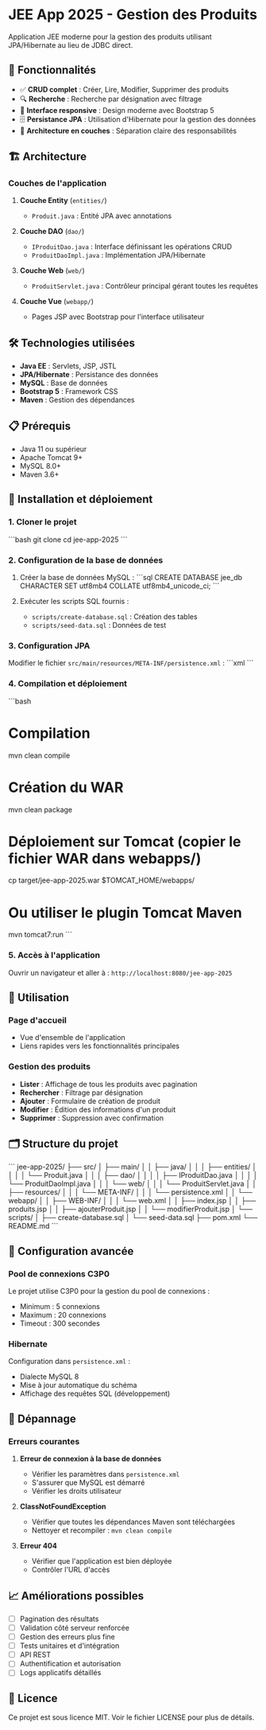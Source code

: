 # JEE App 2025 - Gestion des Produits

Application JEE moderne pour la gestion des produits utilisant JPA/Hibernate au lieu de JDBC direct.

## 🚀 Fonctionnalités

- ✅ **CRUD complet** : Créer, Lire, Modifier, Supprimer des produits
- 🔍 **Recherche** : Recherche par désignation avec filtrage
- 📱 **Interface responsive** : Design moderne avec Bootstrap 5
- 🗄️ **Persistance JPA** : Utilisation d'Hibernate pour la gestion des données
- 🎯 **Architecture en couches** : Séparation claire des responsabilités

## 🏗️ Architecture

### Couches de l'application

1. **Couche Entity** (`entities/`)
   - `Produit.java` : Entité JPA avec annotations

2. **Couche DAO** (`dao/`)
   - `IProduitDao.java` : Interface définissant les opérations CRUD
   - `ProduitDaoImpl.java` : Implémentation JPA/Hibernate

3. **Couche Web** (`web/`)
   - `ProduitServlet.java` : Contrôleur principal gérant toutes les requêtes

4. **Couche Vue** (`webapp/`)
   - Pages JSP avec Bootstrap pour l'interface utilisateur

## 🛠️ Technologies utilisées

- **Java EE** : Servlets, JSP, JSTL
- **JPA/Hibernate** : Persistance des données
- **MySQL** : Base de données
- **Bootstrap 5** : Framework CSS
- **Maven** : Gestion des dépendances

## 📋 Prérequis

- Java 11 ou supérieur
- Apache Tomcat 9+
- MySQL 8.0+
- Maven 3.6+

## 🚀 Installation et déploiement

### 1. Cloner le projet
\`\`\`bash
git clone <repository-url>
cd jee-app-2025
\`\`\`

### 2. Configuration de la base de données

1. Créer la base de données MySQL :
\`\`\`sql
CREATE DATABASE jee_db CHARACTER SET utf8mb4 COLLATE utf8mb4_unicode_ci;
\`\`\`

2. Exécuter les scripts SQL fournis :
   - `scripts/create-database.sql` : Création des tables
   - `scripts/seed-data.sql` : Données de test

### 3. Configuration JPA

Modifier le fichier `src/main/resources/META-INF/persistence.xml` :
\`\`\`xml
<property name="javax.persistence.jdbc.url" value="jdbc:mysql://localhost:3306/jee_db"/>
<property name="javax.persistence.jdbc.user" value="votre_utilisateur"/>
<property name="javax.persistence.jdbc.password" value="votre_mot_de_passe"/>
\`\`\`

### 4. Compilation et déploiement

\`\`\`bash
# Compilation
mvn clean compile

# Création du WAR
mvn clean package

# Déploiement sur Tomcat (copier le fichier WAR dans webapps/)
cp target/jee-app-2025.war $TOMCAT_HOME/webapps/

# Ou utiliser le plugin Tomcat Maven
mvn tomcat7:run
\`\`\`

### 5. Accès à l'application

Ouvrir un navigateur et aller à : `http://localhost:8080/jee-app-2025`

## 📱 Utilisation

### Page d'accueil
- Vue d'ensemble de l'application
- Liens rapides vers les fonctionnalités principales

### Gestion des produits
- **Lister** : Affichage de tous les produits avec pagination
- **Rechercher** : Filtrage par désignation
- **Ajouter** : Formulaire de création de produit
- **Modifier** : Édition des informations d'un produit
- **Supprimer** : Suppression avec confirmation

## 🗂️ Structure du projet

\`\`\`
jee-app-2025/
├── src/
│   ├── main/
│   │   ├── java/
│   │   │   ├── entities/
│   │   │   │   └── Produit.java
│   │   │   ├── dao/
│   │   │   │   ├── IProduitDao.java
│   │   │   │   └── ProduitDaoImpl.java
│   │   │   └── web/
│   │   │       └── ProduitServlet.java
│   │   ├── resources/
│   │   │   └── META-INF/
│   │   │       └── persistence.xml
│   │   └── webapp/
│   │       ├── WEB-INF/
│   │       │   └── web.xml
│   │       ├── index.jsp
│   │       ├── produits.jsp
│   │       ├── ajouterProduit.jsp
│   │       └── modifierProduit.jsp
│   └── scripts/
│       ├── create-database.sql
│       └── seed-data.sql
├── pom.xml
└── README.md
\`\`\`

## 🔧 Configuration avancée

### Pool de connexions C3P0
Le projet utilise C3P0 pour la gestion du pool de connexions :
- Minimum : 5 connexions
- Maximum : 20 connexions
- Timeout : 300 secondes

### Hibernate
Configuration dans `persistence.xml` :
- Dialecte MySQL 8
- Mise à jour automatique du schéma
- Affichage des requêtes SQL (développement)

## 🐛 Dépannage

### Erreurs courantes

1. **Erreur de connexion à la base de données**
   - Vérifier les paramètres dans `persistence.xml`
   - S'assurer que MySQL est démarré
   - Vérifier les droits utilisateur

2. **ClassNotFoundException**
   - Vérifier que toutes les dépendances Maven sont téléchargées
   - Nettoyer et recompiler : `mvn clean compile`

3. **Erreur 404**
   - Vérifier que l'application est bien déployée
   - Contrôler l'URL d'accès

## 📈 Améliorations possibles

- [ ] Pagination des résultats
- [ ] Validation côté serveur renforcée
- [ ] Gestion des erreurs plus fine
- [ ] Tests unitaires et d'intégration
- [ ] API REST
- [ ] Authentification et autorisation
- [ ] Logs applicatifs détaillés

## 📄 Licence

Ce projet est sous licence MIT. Voir le fichier LICENSE pour plus de détails.

